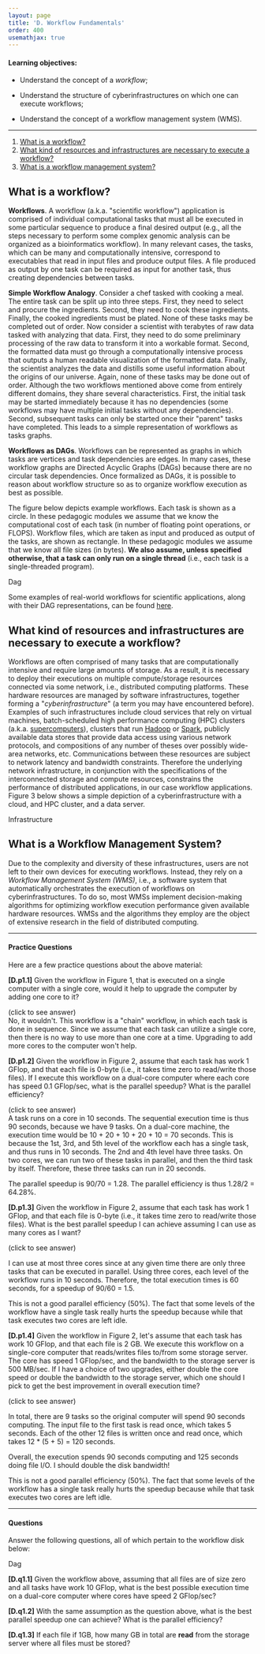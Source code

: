 ```yaml
---
layout: page
title: 'D. Workflow Fundamentals'
order: 400
usemathjax: true
---
```


#### Learning objectives:

  - Understand the concept of a *workflow*;

  - Understand the structure of cyberinfrastructures on which one can execute
    workflows;

  - Understand the concept of a workflow management system (WMS).

---


1. [What is a workflow?](#what-is-a-workflow)
2. [What kind of resources and infrastructures are necessary to execute a workflow?](#what-kind-of-resources-and-infrastructures-are-necessary-to-execute-a-workflow)
3. [What is a workflow management system?](#what-is-a-workflow-management-system)

## What is a workflow?

**Workflows**. A workflow (a.k.a. "scientific workflow") application is comprised of individual computational tasks that must all be executed in some particular sequence to produce a final desired output (e.g., all the steps necessary to perform some complex genomic analysis can be organized as a bioinformatics workflow). In many relevant cases, the tasks, which can be many and computationally intensive, correspond to executables that read in input files and produce output files.  A file produced as output by one task can be required as input for another task, thus creating dependencies between tasks.

**Simple Workflow Analogy**. Consider a chef tasked with cooking a meal. The entire task can be split up into three steps. First, they need to select and procure the ingredients. Second, they need to cook these ingredients. Finally, the cooked ingredients must be plated. None of these tasks may be completed out of order. Now consider a scientist with terabytes of raw data tasked with analyzing that data. First, they need to do some preliminary processing of the raw data to transform it into a workable format. Second, the formatted data must go through a computationally intensive process that outputs a human readable visualization of the formatted data. Finally, the scientist analyzes the data and distills some useful information about the origins of our universe. Again, none of these tasks may be done out of order. Although the two workflows mentioned above come from entirely different domains, they share several characteristics. First, the initial task may be started immediately because it has no dependencies (some workflows may have multiple initial tasks without any dependencies). Second, subsequent tasks can only be started once their "parent" tasks have completed. This leads to a simple representation of workflows as tasks graphs.

**Workflows as DAGs**. Workflows can be represented as graphs in which
tasks are vertices and task dependencies are edges. In many cases, these
workflow graphs are Directed Acyclic Graphs (DAGs) because there are no
circular task dependencies.  Once formalized as DAGs, it is possible to
reason about workflow structure so as to organize workflow execution as
best as possible.

The figure below depicts example workflows. Each task is shown as a circle.
In these pedagogic modules we assume that we know the computational cost of
each task (in number of floating point operations, or FLOPS). Workflow
files, which are taken as input and produced as output of the tasks, are
shown as rectangle. In these pedagogic modules we assume that we know all
file sizes (in bytes). **We also assume, unless specified otherwise, that
a task can only run on a single thread** (i.e., each task is a single-threaded program). 

<object class="figure" type="image/svg+xml" data="{{ site.baseurl }}/public/img/workflow_fundamentals/dag.svg">Dag</object>

Some examples of real-world workflows for scientific applications, along with their DAG representations, can be found [here](https://pegasus.isi.edu/application-showcase/).

## What kind of resources and infrastructures are necessary to execute a workflow?

Workflows are often comprised of many tasks that are computationally intensive and require large amounts of storage. As a result, it is necessary to deploy their executions on multiple compute/storage resources connected via some network, i.e., distributed computing platforms. These hardware resources are managed by software infrastructures, together forming a "*cyberinfrastructure*" (a term you may have encountered before). Examples of such infrastructures include cloud services that rely on virtual machines,  batch-scheduled high performance computing (HPC) clusters (a.k.a. [supercomputers](https://www.top500.org/)), clusters that run [Hadoop](https://hadoop.apache.org/) or [Spark](https://spark.apache.org/), publicly available data stores that provide data access using various network protocols, and compositions of any number of theses over possibly wide-area networks, etc. Communications between these resources are subject to network latency and bandwidth constraints. Therefore the underlying network infrastructure, in conjunction with the specifications of the interconnected storage and compute resources,  constrains the performance of distributed applications, in our case workflow applications. Figure 3 below shows a simple depiction of a cyberinfrastructure with a cloud, and HPC cluster, and a data server. 


<object class="figure" type="image/svg+xml" data="{{ site.baseurl }}/public/img/workflow_fundamentals/infrastructure.svg">Infrastructure</object>

## What is a Workflow Management System?

Due to the complexity and diversity of these infrastructures, users are not left to their own devices for executing workflows. Instead, they rely 
on a *Workflow Management System (WMS)*, i.e., a software system that automatically orchestrates the execution of workflows on cyberinfrastructures. To do so, most WMSs implement decision-making algorithms for optimizing workflow execution performance given available hardware resources. WMSs and the algorithms they employ are the object of extensive research in the field of distributed computing.


---

#### Practice Questions

Here are a few practice questions about the above material:


**[D.p1.1]** Given the workflow in Figure 1, that is executed on a 
single computer with a single core, would it help to upgrade
the computer by adding one core to it?


<div class="ui accordion fluid">
  <div class=" title">
    <i class="dropdown icon"></i>
    (click to see answer)
  </div>
  <div markdown="1" class="ui segment content">
No, it wouldn't. This workflow is a "chain" workflow, in which
each task is done in sequence. Since we assume that each task
can utilize a single core, then there is no way to use more than
one core at a time. Upgrading to add more cores to the computer
won't help.
  </div>
</div>

**[D.p1.2]** Given the workflow in Figure 2, assume that each task
has work 1 GFlop, and that each file is 0-byte (i.e., it takes time zero to
read/write those files). If I execute this workflow on a dual-core computer
where each core has speed 0.1 GFlop/sec, what is the parallel speedup? What
is the parallel efficiency?


<div class="ui accordion fluid">
  <div class=" title">
    <i class="dropdown icon"></i>
    (click to see answer)
  </div>
  <div markdown="1" class="ui segment content">
A task runs on a core in 10 seconds.  The sequential execution time is thus
90 seconds, because we have 9 tasks.  On a dual-core machine, 
the execution time would be 10 + 20 + 10 + 20 + 10 = 70 seconds. 
This is because the 1st, 3rd, and 5th level of the workflow
each has a single task, and thus runs in 10 seconds. The 2nd
and 4th level have three tasks. On two cores, we can run
two of these tasks in parallel, and then the third task
by itself. Therefore, these three tasks can run in 20 seconds. 

The parallel speedup is 90/70 = 1.28. The parallel
efficiency is thus 1.28/2 = 64.28%. 
 
  </div>
</div>

**[D.p1.3]** Given the workflow in Figure 2, assume that each task
has work 1 GFlop, and that each file is 0-byte (i.e., it takes time zero to
read/write those files). What is the best parallel speedup
I can achieve assuming I can use as many cores as I want?

<div class="ui accordion fluid">
  <div class=" title">
    <i class="dropdown icon"></i>
    (click to see answer)
  </div>
  <div markdown="1" class="ui segment content">

I can use at most three cores since at any given time there
are only three tasks that can be executed in parallel. Using
three cores, each level of the workflow runs in 10 seconds.
Therefore, the total execution times is 60 seconds, for a 
speedup of 90/60 = 1.5. 

This is not a good parallel efficiency (50%). The fact that
some levels of the workflow have a single task really 
hurts the speedup because while that task executes 
two cores are left idle. 
 
  </div>
</div>

**[D.p1.4]** Given the workflow in Figure 2, let's assume that each task
has work 10 GFlop, and that each file is 2 GB. We execute this workflow on
a single-core computer that reads/writes files to/from some storage server.
The core has speed 1 GFlop/sec, and the bandwidth to the storage server is
500 MB/sec. If I have a choice of two upgrades, either double the core
speed or double the bandwidth to the storage server, which one should I
pick to get the best improvement in overall execution time?


<div class="ui accordion fluid">
  <div class=" title">
    <i class="dropdown icon"></i>
    (click to see answer)
  </div>
  <div markdown="1" class="ui segment content">

In total, there are 9 tasks so the original computer will spend 90 seconds
computing. The input file to the first task is read once, which takes 5 seconds. 
Each of the other 12 files is written once and read once, which takes
12 * (5 + 5) = 120 seconds. 

Overall, the execution spends 90 seconds computing and 125 seconds doing 
file I/O. I should double the disk bandwidth!

This is not a good parallel efficiency (50%). The fact that
some levels of the workflow has a single task really 
hurts the speedup because while that task executes 
two cores are left idle. 
 
  </div>
</div>


---

#### Questions

Answer the following questions, all of which pertain to the workflow
disk below:

<object class="figure" type="image/svg+xml" data="{{ site.baseurl }}/public/img/workflow_fundamentals/dag_questions.svg">Dag</object>

<p></p>

**[D.q1.1]** Given the workflow above, assuming that all files are of
size zero and all tasks have work 10 GFlop, what is the best possible
execution time on a dual-core computer where cores have speed 2 GFlop/sec?

<p></p>

**[D.q1.2]** With the same assumption as the question above, what is the
best parallel speedup one can achieve?  What is the parallel efficiency?

<p></p>

**[D.q1.3]** If each file if 1GB, how many GB in total are **read** from
the storage server where all files must be stored?

<p></p>








<p> </p>

